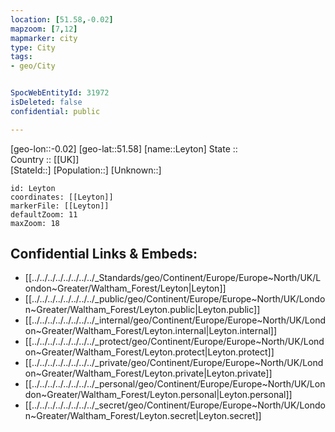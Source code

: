 ```yaml
---
location: [51.58,-0.02] 
mapzoom: [7,12] 
mapmarker: city 
type: City
tags:
- geo/City


SpocWebEntityId: 31972
isDeleted: false
confidential: public

---
```

[geo-lon::-0.02] 
[geo-lat::51.58] 
[name::Leyton] 
State ::  
Country :: [[UK]]  
[StateId::] 
[Population::] 
[Unknown::] 


```leaflet
id: Leyton
coordinates: [[Leyton]] 
markerFile: [[Leyton]] 
defaultZoom: 11 
maxZoom: 18
```


## Confidential Links & Embeds: 
- [[../../../../../../../../_Standards/geo/Continent/Europe/Europe~North/UK/London~Greater/Waltham_Forest/Leyton|Leyton]] 
- [[../../../../../../../../_public/geo/Continent/Europe/Europe~North/UK/London~Greater/Waltham_Forest/Leyton.public|Leyton.public]] 
- [[../../../../../../../../_internal/geo/Continent/Europe/Europe~North/UK/London~Greater/Waltham_Forest/Leyton.internal|Leyton.internal]] 
- [[../../../../../../../../_protect/geo/Continent/Europe/Europe~North/UK/London~Greater/Waltham_Forest/Leyton.protect|Leyton.protect]] 
- [[../../../../../../../../_private/geo/Continent/Europe/Europe~North/UK/London~Greater/Waltham_Forest/Leyton.private|Leyton.private]] 
- [[../../../../../../../../_personal/geo/Continent/Europe/Europe~North/UK/London~Greater/Waltham_Forest/Leyton.personal|Leyton.personal]] 
- [[../../../../../../../../_secret/geo/Continent/Europe/Europe~North/UK/London~Greater/Waltham_Forest/Leyton.secret|Leyton.secret]] 
